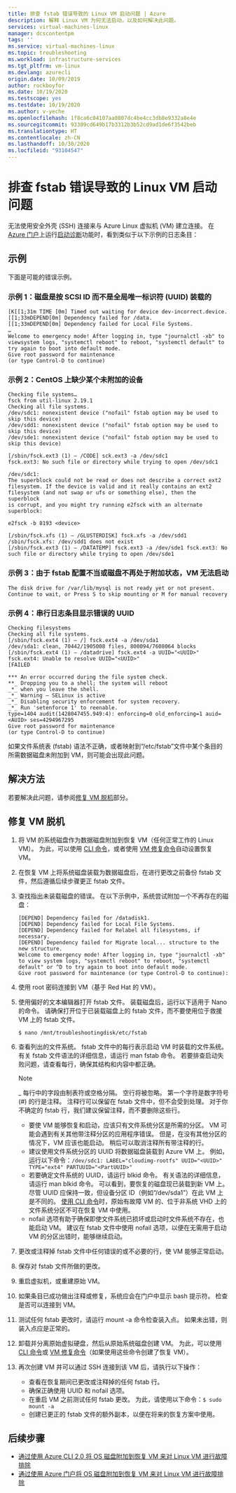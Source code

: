 ```yaml
---
title: 排查 fstab 错误导致的 Linux VM 启动问题 | Azure
description: 解释 Linux VM 为何无法启动，以及如何解决此问题。
services: virtual-machines-linux
manager: dcscontentpm
tags: ''
ms.service: virtual-machines-linux
ms.topic: troubleshooting
ms.workload: infrastructure-services
ms.tgt_pltfrm: vm-linux
ms.devlang: azurecli
origin.date: 10/09/2019
author: rockboyfor
ms.date: 10/19/2020
ms.testscope: yes
ms.testdate: 10/19/2020
ms.author: v-yeche
ms.openlocfilehash: 1f8ca6c04107aa0807dc4be4cc3db8e9332a8e4e
ms.sourcegitcommit: 93309cd649b17b3312b3b52cd9ad1de6f3542beb
ms.translationtype: HT
ms.contentlocale: zh-CN
ms.lasthandoff: 10/30/2020
ms.locfileid: "93104547"
---
```

<!--Verified successfully-->
# <a name="troubleshoot-linux-vm-starting-issues-due-to-fstab-errors"></a>排查 fstab 错误导致的 Linux VM 启动问题

无法使用安全外壳 (SSH) 连接来与 Azure Linux 虚拟机 (VM) 建立连接。 在 [Azure 门户](https://portal.azure.cn/)上运行[启动诊断](./boot-diagnostics.md)功能时，看到类似于以下示例的日志条目：

## <a name="examples"></a>示例

下面是可能的错误示例。

### <a name="example-1-a-disk-is-mounted-by-the-scsi-id-instead-of-the-universally-unique-identifier-uuid"></a>示例 1：磁盘是按 SCSI ID 而不是全局唯一标识符 (UUID) 装载的

```
[K[[1;31m TIME [0m] Timed out waiting for device dev-incorrect.device.
[[1;33mDEPEND[0m] Dependency failed for /data.
[[1;33mDEPEND[0m] Dependency failed for Local File Systems.
…
Welcome to emergency mode! After logging in, type "journalctl -xb" to viewsystem logs, "systemctl reboot" to reboot, "systemctl default" to try again to boot into default mode.
Give root password for maintenance
(or type Control-D to continue)
```

### <a name="example-2-an-unattached-device-is-missing-on-centos"></a>示例 2：CentOS 上缺少某个未附加的设备

```
Checking file systems…
fsck from util-linux 2.19.1
Checking all file systems.
/dev/sdc1: nonexistent device ("nofail" fstab option may be used to skip this device)
/dev/sdd1: nonexistent device ("nofail" fstab option may be used to skip this device)
/dev/sde1: nonexistent device ("nofail" fstab option may be used to skip this device)

[/sbin/fsck.ext3 (1) — /CODE] sck.ext3 -a /dev/sdc1
fsck.ext3: No such file or directory while trying to open /dev/sdc1

/dev/sdc1:
The superblock could not be read or does not describe a correct ext2
filesystem. If the device is valid and it really contains an ext2
filesystem (and not swap or ufs or something else), then the superblock
is corrupt, and you might try running e2fsck with an alternate superblock:

e2fsck -b 8193 <device>

[/sbin/fsck.xfs (1) — /GLUSTERDISK] fsck.xfs -a /dev/sdd1
/sbin/fsck.xfs: /dev/sdd1 does not exist
[/sbin/fsck.ext3 (1) — /DATATEMP] fsck.ext3 -a /dev/sde1 fsck.ext3: No such file or directory while trying to open /dev/sde1
```

### <a name="example-3-a-vm-cannot-start-because-of-an-fstab-misconfiguration-or-because-the-disk-is-no-longer-attached"></a>示例 3：由于 fstab 配置不当或磁盘不再处于附加状态，VM 无法启动

```
The disk drive for /var/lib/mysql is not ready yet or not present.
Continue to wait, or Press S to skip mounting or M for manual recovery
```

### <a name="example-4-a-serial-log-entry-shows-an-incorrect-uuid"></a>示例 4：串行日志条目显示错误的 UUID

```
Checking filesystems
Checking all file systems.
[/sbin/fsck.ext4 (1) — /] fsck.ext4 -a /dev/sda1
/dev/sda1: clean, 70442/1905008 files, 800094/7608064 blocks
[/sbin/fsck.ext4 (1) — /datadrive] fsck.ext4 -a UUID="<UUID>"
fsck.ext4: Unable to resolve UUID="<UUID>"
[FAILED

*** An error occurred during the file system check.
**_ Dropping you to a shell; the system will reboot
_*_ when you leave the shell.
_*_ Warning — SELinux is active
_*_ Disabling security enforcement for system recovery.
_*_ Run 'setenforce 1' to reenable.
type=1404 audit(1428047455.949:4): enforcing=0 old_enforcing=1 auid=<AUID> ses=4294967295
Give root password for maintenance
(or type Control-D to continue)
```

如果文件系统表 (fstab) 语法不正确，或者映射到“/etc/fstab”文件中某个条目的所需数据磁盘未附加到 VM，则可能会出现此问题。

## <a name="resolution"></a>解决方法

若要解决此问题，请参阅[修复 VM 脱机](#repair-the-vm-offline)部分。

<!--Not Available on serial console for Azure Virtual Machines.-->
<!--Not Available on ## Use the serial console-->

## <a name="repair-the-vm-offline"></a>修复 VM 脱机

1. 将 VM 的系统磁盘作为数据磁盘附加到恢复 VM（任何正常工作的 Linux VM）。 为此，可以使用 [CLI 命令](./troubleshoot-recovery-disks-linux.md)，或者使用 [VM 修复命令](repair-linux-vm-using-azure-virtual-machine-repair-commands.md)自动设置恢复 VM。

2. 在恢复 VM 上将系统磁盘装载为数据磁盘后，在进行更改之前备份 fstab 文件，然后遵循后续步骤更正 fstab 文件。

3. 查找指出未装载磁盘的错误。 在以下示例中，系统尝试附加一个不再存在的磁盘：

    ```output
    [DEPEND] Dependency failed for /datadisk1.
    [DEPEND] Dependency failed for Local File Systems.
    [DEPEND] Dependency failed for Relabel all filesystems, if necessary.
    [DEPEND] Dependency failed for Migrate local... structure to the new structure.
    Welcome to emergency mode! After logging in, type "journalctl -xb" to view system logs, "systemctl reboot" to reboot, "systemctl default" or ^D to try again to boot into default mode.
    Give root password for maintenance (or type Control-D to continue):
    ```

4. 使用 root 密码连接到 VM（基于 Red Hat 的 VM）。

5. 使用偏好的文本编辑器打开 fstab 文件。 装载磁盘后，运行以下适用于 Nano 的命令。 请确保打开位于已装载磁盘上的 fstab 文件，而不要使用位于救援 VM 上的 fstab 文件。

    ```
    $ nano /mnt/troubleshootingdisk/etc/fstab
    ```

6. 查看列出的文件系统。 fstab 文件中的每行表示启动 VM 时装载的文件系统。 有关 fstab 文件语法的详细信息，请运行 man fstab 命令。 若要排查启动失败问题，请查看每行，确保其结构和内容中都正确。

    > [!Note]
    > _ 每行中的字段由制表符或空格分隔。 空行将被忽略。 第一个字符是数字符号 (#) 的行是注释。 注释行可以保留在 fstab 文件中，但不会受到处理。 对于你不确定的 fstab 行，我们建议保留注释，而不要删除这些行。
    > * 要使 VM 能够恢复和启动，应该只有文件系统分区是所需的分区。 VM 可能会遇到有关其他带注释分区的应用程序错误。 但是，在没有其他分区的情况下，VM 应该也能启动。 稍后可以取消注释所有带注释的行。
    > * 建议使用文件系统分区的 UUID 将数据磁盘装载到 Azure VM 上。 例如，运行以下命令：``/dev/sdc1: LABEL="cloudimg-rootfs" UUID="<UUID>" TYPE="ext4" PARTUUID="<PartUUID>"``
    > * 若要确定文件系统的 UUID，请运行 blkid 命令。 有关语法的详细信息，请运行 man blkid 命令。 可以看到，要恢复的磁盘现已装载到新 VM 上。 尽管 UUID 应保持一致，但设备分区 ID（例如“/dev/sda1”）在此 VM 上是不同的。 [使用 CLI 命令](./troubleshoot-recovery-disks-linux.md)时，原始有故障 VM 的、位于非系统 VHD 上的文件系统分区不可在恢复 VM 中使用。
    > * nofail 选项有助于确保即使文件系统已损坏或启动时文件系统不存在，也能启动 VM。 建议在 fstab 文件中使用 nofail 选项，以便在无需用于启动 VM 的分区出错时，能够继续启动。

7. 更改或注释掉 fstab 文件中任何错误的或不必要的行，使 VM 能够正常启动。

8. 保存对 fstab 文件所做的更改。

9. 重启虚拟机，或重建原始 VM。

10. 如果条目已成功做出注释或修复，系统应会在门户中显示 bash 提示符。 检查是否可以连接到 VM。

11. 测试任何 fstab 更改时，请运行 mount -a 命令检查装入点。 如果未出错，则装入点应是正常的。

12. 卸载并分离原始虚拟硬盘，然后从原始系统磁盘创建 VM。 为此，可以使用 [CLI 命令](troubleshoot-recovery-disks-linux.md)或 [VM 修复命令](repair-linux-vm-using-azure-virtual-machine-repair-commands.md)（如果使用这些命令创建了恢复 VM）。

13. 再次创建 VM 并可以通过 SSH 连接到该 VM 后，请执行以下操作：
    * 查看在恢复期间已更改或注释掉的任何 fstab 行。
    * 确保正确使用 UUID 和 nofail 选项。
    * 在重启 VM 之前测试任何 fstab 更改。 为此，请使用以下命令：``$ sudo mount -a``
    * 创建已更正的 fstab 文件的额外副本，以便在将来的恢复方案中使用。

## <a name="next-steps"></a>后续步骤

* [通过使用 Azure CLI 2.0 将 OS 磁盘附加到恢复 VM 来对 Linux VM 进行故障排除](./troubleshoot-recovery-disks-linux.md)
* [通过使用 Azure 门户将 OS 磁盘附加到恢复 VM 来对 Linux VM 进行故障排除](./troubleshoot-recovery-disks-portal-linux.md)

<!-- Update_Description: update meta properties, wording update, update link -->